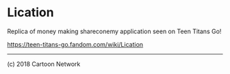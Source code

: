 # Lication
Replica of money making shareconemy application seen on Teen Titans Go!

https://teen-titans-go.fandom.com/wiki/Lication

---
(c) 2018 Cartoon Network
